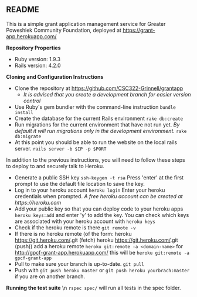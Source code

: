 ## README ##

This is a simple grant application management service for Greater Poweshiek Community Foundation, deployed at 
https://grant-app.herokuapp.com/

**Repository Properties**

- Ruby version: 1.9.3
- Rails version: 4.2.0 

**Cloning and Configuration Instructions**
- Clone the repository at https://github.com/CSC322-Grinnell/grantapp
    - _It is advised that you create a development branch for easier version control_
- Use Ruby's gem bundler with the command-line instruction 
    ``` bundle install ```
- Create the database for the current Rails environment 
    ``` rake db:create ```
- Run migrations for the current environment that have not run yet. 
    _By default it will run migrations only in the development environment._
    ``` rake db:migrate ```
- At this point you should be able to run the website on the local rails server. 
    ``` rails server -b $IP -p $PORT ```


In addition to the previous instructions, you will need to follow these steps to deploy to and securely talk to Heroku.
- Generate a public SSH key
    ``` ssh-keygen -t rsa ```
    Press 'enter' at the first prompt to use the default file location to save the key.
- Log in to your heroku account
    ``` heroku login ```
    Enter your heroku credentials when prompted.
    _A free heroku account can be created at https://heroku.com_
- Add your public key so that you can deploy code to your heroku apps
    ``` heroku keys:add ``` 
    and enter 'y' to add the key. 
    You can check which keys are associated with your heroku account with
        ``` heroku keys ```
- Check if the heroku remote is there
    ``` git remote -v ```
- If there is no heroku remote (of the form:
                heroku  https://git.heroku.com/<heroku-name>.git (fetch)
                heroku  https://git.heroku.com/<heroku-name>.git (push))
        add a heroku remote
        ``` heroku git:remote -a <domain-name> ```
        for http://gpcf-grant-app.herokuapp.com/ this will be
        ``` heroku git:remote -a gpcf-grant-app ```
- Pull to make sure your branch is up-to-date.
    ``` git pull ```
- Push with
    ``` git push heroku master ```
    or 
    ``` git push heroku yourbrach:master ```
    if you are on another branch. 

**Running the test suite** \n
    ```
    rspec spec/
    ```
will run all tests in the spec folder. 
